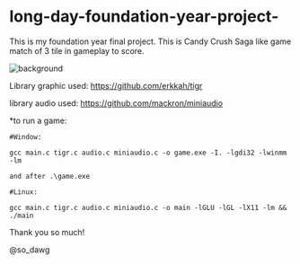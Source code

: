 # long-day-foundation-year-project-
This is my foundation year final project. This is Candy Crush Saga like game match of 3 tile in gameplay to score.

![background](https://github.com/user-attachments/assets/a322728f-f2af-482b-b5a8-e4538bd7238d)



Library graphic used: https://github.com/erkkah/tigr

library audio used: https://github.com/mackron/miniaudio


*to run a game:

    #Window:
    
    gcc main.c tigr.c audio.c miniaudio.c -o game.exe -I. -lgdi32 -lwinmm -lm 
    
    and after .\game.exe
  
    #Linux:
    
    gcc main.c tigr.c audio.c miniaudio.c -o main -lGLU -lGL -lX11 -lm && ./main

Thank you so much!

@so_dawg
